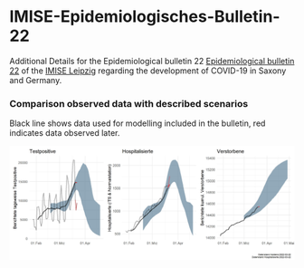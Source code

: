 # IMISE-Epidemiologisches-Bulletin-22

Additional Details for the Epidemiological bulletin 22 [ Epidemiological bulletin 22](https://www.imise.uni-leipzig.de/sites/www.imise.uni-leipzig.de/files/files/uploads/Medien/bulletin22_covid19_sachsens_2021_03-21_website.pdf) of the [IMISE Leipzig](https://www.imise.uni-leipzig.de/) regarding the development of COVID-19 in Saxony and Germany.


### Comparison observed data with described scenarios

Black line shows data used for modelling included in the bulletin, red indicates data observed later.

![](results/b22git_s03_1_comparison_SimuBulletin22_vs_observed.jpeg "Update scenarios vs observation")
